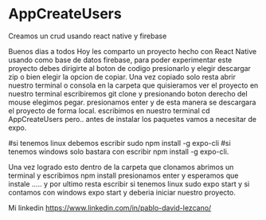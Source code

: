 # AppCreateUsers
Creamos un crud usando react native y firebase


Buenos dias a todos
Hoy les comparto un proyecto hecho con React Native usando como base de datos firebase,
para poder experimentar este proyecto debes dirigirte al boton de codigo
presionarlo y elegir descargar zip o bien elegir la opcion de copiar.
Una vez copiado solo resta abrir nuestro terminal o consola en la carpeta que quisieramos ver el proyecto
en nuestro terminal escribiremos git clone y presionando boton derecho del mouse elegimos pegar.
presionamos enter y de esta manera se descargara el proyecto de forma local.
escribimos en nuestro terminal cd AppCreateUsers
pero..
antes de instalar los paquetes vamos a necesitar de expo.

#si tenemos linux debemos escribir sudo npm install -g expo-cli
#si tenemos windows solo bastara con escribir npm install -g expo-cli.

Una vez logrado esto dentro de la carpeta que clonamos abrimos un terminal y escribimos npm install presionamos enter y
esperamos que instale .....
y por ultimo resta escribir si tenemos linux sudo expo start y si contamos con windows expo start y deberia iniciar nuestro proyecto.

Mi linkedin 
https://www.linkedin.com/in/pablo-david-lezcano/
